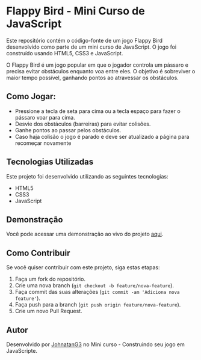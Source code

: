 # Flappy Bird - Mini Curso de JavaScript

Este repositório contém o código-fonte de um jogo Flappy Bird desenvolvido como parte de um mini curso de JavaScript. O jogo foi construído usando HTML5, CSS3 e JavaScript.

O Flappy Bird é um jogo popular em que o jogador controla um pássaro e precisa evitar obstáculos enquanto voa entre eles. O objetivo é sobreviver o maior tempo possível, ganhando pontos ao atravessar os obstáculos.

## Como Jogar:

- Pressione a tecla de seta para cima ou a tecla espaço para fazer o pássaro voar para cima.
- Desvie dos obstáculos (barreiras) para evitar colisões.
- Ganhe pontos ao passar pelos obstáculos.
- Caso haja colisão o jogo é parado e deve ser atualizado a página para recomeçar novamente

## Tecnologias Utilizadas

Este projeto foi desenvolvido utilizando as seguintes tecnologias:

- HTML5
- CSS3
- JavaScript

## Demonstração

Você pode acessar uma demonstração ao vivo do projeto [aqui](https://flappybird-jogo-portfolio.netlify.app/).

## Como Contribuir

Se você quiser contribuir com este projeto, siga estas etapas:

1. Faça um fork do repositório.
2. Crie uma nova branch (`git checkout -b feature/nova-feature`).
3. Faça commit das suas alterações (`git commit -am 'Adiciona nova feature'`).
4. Faça push para a branch (`git push origin feature/nova-feature`).
5. Crie um novo Pull Request.

## Autor

Desenvolvido por [JohnatanG3](https://github.com/SeuUsuario) no Mini curso - Construindo seu jogo em JavaScripte.
